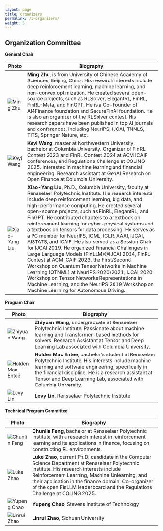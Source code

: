 ```yaml
---
layout: page
title: Organizers
permalink: /5-organizers/
weight: 5
---
```


## Organization Committee

**General Chair**  

| Photo                | Biography |
|----------------------|-----------------------------------------------------------------------------------------------------------------------------------------------------------------------------------------------------------------------------------------------------------------------------------------------------------------------------------------------------------------------------------------------------------------------------------------------------------------------------------------------------------------------------------------------------------------------------------------------------------------------------------------------------------------------------------------------------------------------------------------------------------------------------------------------------------------------------------------------------------------------------------------------------------------------------------------------|
| ![Ming Zhu](https://github.com/Open-Finance-Lab/RLSolver_Contest_2025/blob/main/docs/assets/organizers/MingZhu.jpg?raw=true)      | **Ming Zhu**, is from University of Chinese Academy of Sciences, Beijing, China. His research interests include deep reinforcement learning, machine learning, and non-convex optimization. He created several open-source projects, such as RLSolver, ElegantRL, FinRL, FinRL-Meta, and FinGPT. He is a Co-Founder of AI4Finance foundation and SecureFinAI foundation. He is also an organizer of the RLSolver contest. His research papers have been published in top AI journals and conferences, including NeurIPS, IJCAI, TNNLS, TITS, Springer Nature, etc.                                                                                                                                                                                                                                                                                                                                          |
| ![Keyi Wang](https://github.com/Open-Finance-Lab/RLSolver_Contest_2025/blob/main/docs/assets/organizers/keyi.jpeg?raw=true)      | **Keyi Wang**, master at Northwestern University, bachelor at Columbia University. Organizer of FinRL Contest 2023 and  FinRL Contest 2024 at ACM ICAIF conferences, and Regulations Challenge at COLING 2025. Interested in machine learning and financial engineering. Research assistant at GenAI Research on Open Finance at Columbia University.                                                                                                                                                                                                                                                                                                                                                                                                                                                                                                                                                                                         |
| ![Xiao-Yang Liu](https://github.com/Open-Finance-Lab/RLSolver_Contest_2025/blob/main/docs/assets/organizers/supervisors/liu-xy.png?raw=true)   | **Xiao-Yang Liu**, Ph.D., Columbia University, faculty at Rensselaer Polytechnic Institute. His research interests include deep reinforcement learning, big data, and high-performance computing. He created several open-source projects, such as FinRL, ElegantRL, and FinGPT. He contributed chapters to a textbook on reinforcement learning for cyber-physical systems and a textbook on tensors for data processing. He serves as a PC member for NeurIPS, ICML, ICLR, AAAI, IJCAI, AISTATS, and ICAIF. He also served as a Session Chair for IJCAI 2019. He organized Financial Challenges in Large Language Models (FinLLM)@IJCAI 2024, FinRL Contest at ACM ICAIF 2023, the First/Second Workshop on Quantum Tensor Networks in Machine Learning (QTNML) at NeurIPS 2020/2021, IJCAI 2020 Workshop on Tensor Networks Representations in Machine Learning, and the NeurIPS 2019 Workshop on Machine Learning for Autonomous Driving. |

**Program Chair**  

| Photo                | Biography              |
|----------------------|-------------------|
| ![Zhiyuan Wang](https://github.com/Open-Finance-Lab/RLSolver_Contest_2025/blob/main/docs/assets/organizers/Zhiyuan.png?raw=true)      | **Zhiyuan Wang**, undergraduate at Rensselaer Polytechnic Institute. Passionate about machine learning and Transformer-based methods for solvers. Research Assistant at Tensor and Deep Learning Lab associated with Columbia University.|
| ![Holden Mac Entee](https://github.com/Open-Finance-Lab/RLSolver_Contest_2025/blob/main/docs/assets/organizers/Holden.png?raw=true)      | **Holden Mac Entee**, bachelor's student at Rensselaer Polytechnic Institute. His interests include machine learning and software engineering, specifically in the financial discipline. He is a research assistant at Tensor and Deep Learning Lab, associated with Columbia University.|
| ![Levy Lin](https://github.com/Open-Finance-Lab/RLSolver_Contest_2025/blob/main/docs/assets/organizers/1.png?raw=true)      | **Levy Lin**, Rensselaer Polytechnic Institute|


**Technical Program Committee**  

| Photo                | Biography              |
|----------------------|-------------------|
| ![Chunlin Feng](https://github.com/Open-Finance-Lab/RLSolver_Contest_2025/blob/main/docs/assets/organizers/Chunlin.png?raw=true)      | **Chunlin Feng**, bachelor at Rensselaer Polytechnic Institute, with a research interest in reinforcement learning and its applications in finance, focusing on constructing RL environments.|
| ![Luke Zhao](https://github.com/Open-Finance-Lab/RLSolver_Contest_2025/blob/main/docs/assets/organizers/Xingjian.png?raw=true)      | **Luke Zhao**, current Ph.D. candidate in the Computer Science Department at Rensselaer Polytechnic Institute. His research interests include Reinforcement Learning, Machine Unlearning, and their application in the finance domain. Co-organizer of the open FinLLM leaderboard and the Regulations Challenge at COLING 2025.|
| ![Yupeng Chao](https://github.com/Open-Finance-Lab/RLSolver_Contest_2025/blob/main/docs/assets/organizers/1.png?raw=true)      | **Yupeng Chao**, Stevens Institute of Technology|
| ![Linrui Zhao](https://github.com/Open-Finance-Lab/RLSolver_Contest_2025/blob/main/docs/assets/organizers/Linrui.jpg?raw=true)      | **Linrui Zhao**, Sichuan University|